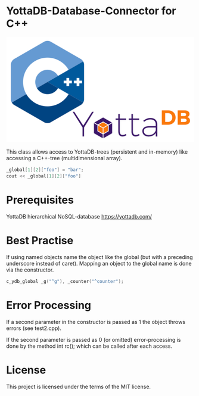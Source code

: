 # YottaDB-Database-Connector for C++
![logo](cpp-yottadb.png)
<!-- REVIEW: I really like this design! This makes the wrapper look a lot like M :) -->
This class allows access to YottaDB-trees (persistent and in-memory) like accessing a C++-tree (multidimensional array).
```cpp
_global[1][2]["foo"] = "bar";
cout << _global[1][2]["foo"]
```

# Prerequisites

YottaDB hierarchical NoSQL-database <https://yottadb.com/>

# Best Practise

If using named objects name the object like the global (but with a preceding underscore instead of caret).
Mapping an object to the global name is done via the constructor.
```cpp	
c_ydb_global _g("^g"), _counter("^counter");
```
# Error Processing

<!-- REVIEW: I am not very familiar with C++ error handling. Is it normal to allow either exceptions or error codes? -->
<!-- REVIEW: This is configured per global variable, not process-wide. It seems confusing to have some variables throw exceptions and other return errors. -->
If a second parameter in the constructor is passed as 1 the object throws errors (see test2.cpp).

<!--
REVIEW: `rc()` stands for 'return code'? I think it would be more familiar to users to name it
`ZSTATUS` or `last_error()` instead.
-->
<!--
REVIEW: this will mean the API is not thread-safe, the same way `ZSTATUS` is not thread-safe. I
saw all the functions call `_s` variants, not `_st`, but I would expect that to be easier to fix
than changing the error reporting.
-->

If the second parameter is passed as 0 (or omitted) error-processing is done by the method int rc(); which
can be called after each access.
# License

This project is licensed under the terms of the MIT license.
